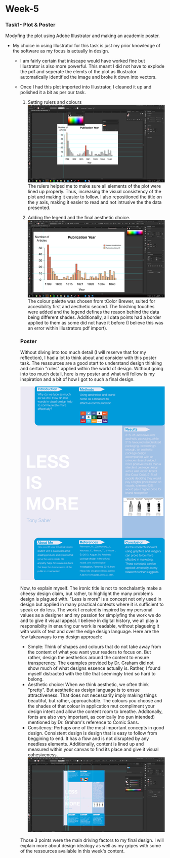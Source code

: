 # Week-5

### Task1- Plot & Poster
Modyfing the plot using Adobe Illustrator and making an academic poster. 

- My choice in using Illustrator for this task is just my prior knowledge of the software as my focus is actually in design. 
  - I am fairly certain that inkscape would have worked fine but Illustrator is also more powerful. This meant I did not have to explode the pdf and seperate the elemts of the plot as Illustrator automatically identified the image and broke it down into vectors. 
  - Once I had this plot imported into Illustrator, I cleaned it up and polished it a bit as per our task. 
  
    1. Setting rulers and colours 
    ![](https://github.com/SuppahHacka/Week-5/blob/master/plot1.PNG) 
    The rulers helped me to make sure all elements of the plot were lined up properly. Thus, increasing the visual consistency of the plot and making it easier to follow. I also repositioned the title on the y axis, making it easier to read and not intrusive the the data presented. 
    
    2. Adding the legend and the final aesthetic choice. 
    ![](https://github.com/SuppahHacka/Week-5/blob/master/plot3.PNG) 
    The colour palette was chosen from tColor Brewer, suited for accesibility first and aesthetic second. The finishing touches were added and the legend defines the reason behind the data being different shades. Additionally, all data points had a border applied to them as some did not have it before (I believe this was an error within Illustrators pdf import). 
    
    ### Poster 
    Without diving into too much detail (I will reserve that for my reflection), I had a lot to think about and consider with this poster task. The ressources are a good start to understand design thinking and certain "rules" applied within the world of design. Without going into too much detail, here is my poster and what will follow is my inspiration and a bit of how I got to such a final design. 
    
    ![](https://github.com/SuppahHacka/Week-5/blob/master/poster-01.PNG)
    
    Now, to explain myself. 
    The ironic title is not to nonchalantly make a cheesy design claim, but rather, to highlight the many problems design is plagued with. "Less is more" is a concept not only used in design but applied in many practical contexts where it is sufficient to speak or do less. The work I created is inspired by my personal values as a designer and my passion for simplyfing the work we do and to give it visual appeal. I believe in digital history, we all play a responsibilty in ensuring our work is readable, without plagueing it with walls of text and over the edge design language. 
    Here are the few takeaways to my design approach: 
    - Simple: Think of shapes and colours that do not take away from the content of what you want your readers to focus on. But rather, design the aesthetics around the content to ensure transperency. The examples provided by Dr. Graham did not show much of what designs essence actually is. Rather, I found myself distracted with the title that seemingly tried so hard to belong. 
    - Aesthetic choice: When we think aesthetic, we often think "pretty". But aesthetic as design language is to ensue attractiveness. That does not necessarily imply making things beautiful, but rather, approachable. The colours you choose and the shades of that colour in application mut compliment your design intent and allow the content room to breathe. Additonally, fonts are also very important, as comically (no pun intended) mentioned by Dr. Graham's reference to Comic Sans. 
    - Consitency: Perhaps one of the most important concepts in good design. Consistent design is design that is easy to follow from beggining to end. It has a flow and is not disrupted by any needless elements. Additionally, content is lined up and measured within your canvas to find its place and give it visual cohesiveness. 
    ![](https://github.com/SuppahHacka/Week-5/blob/master/poster.PNG) 
    
    Those 3 points were the main driving factors to my final design. I will explain more about design idealogy as well as my gripes with some of the ressources available in this week's content.
